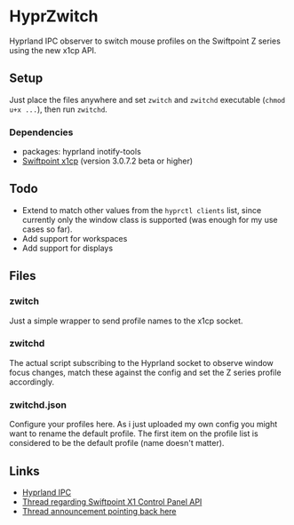 # HyprZwitch
Hyprland IPC observer to switch mouse profiles on the Swiftpoint Z series using the new x1cp API.

## Setup
Just place the files anywhere and set `zwitch` and `zwitchd` executable (`chmod u+x ...`), then run `zwitchd`.

### Dependencies
- packages: hyprland inotify-tools
- [Swiftpoint x1cp](https://support.swiftpoint.com/portal/en/community/topic/x1-control-panel-experimental-linux-version-18-7-2023) (version 3.0.7.2 beta or higher)

## Todo
- Extend to match other values from the `hyprctl clients` list, since currently only the window class is supported (was enough for my use cases so far).
- Add support for workspaces
- Add support for displays

## Files
### zwitch
Just a simple wrapper to send profile names to the x1cp socket.

### zwitchd
The actual script subscribing to the Hyprland socket to observe window focus changes, match these against the config and set the Z series profile accordingly.

### zwitchd.json
Configure your profiles here. As i just uploaded my own config you might want to rename the default profile.
The first item on the profile list is considered to be the default profile (name doesn't matter).

## Links
- [Hyprland IPC](https://wiki.hyprland.org/IPC/)
- [Thread regarding Swiftpoint X1 Control Panel API](https://support.swiftpoint.com/portal/en/community/topic/x1cp-api)
- [Thread announcement pointing back here](https://support.swiftpoint.com/portal/en/community/topic/hyprzwitch-a-little-script-daemon-for-profile-changes-on-hyprland)
